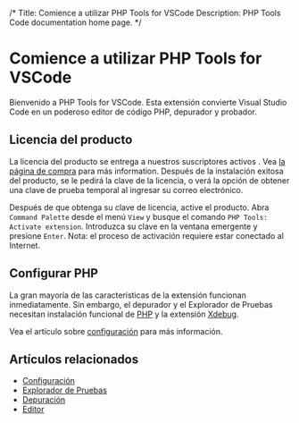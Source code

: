 /*
Title: Comience a utilizar PHP Tools for VSCode
Description: PHP Tools Code documentation home page.
*/

# Comience a utilizar PHP Tools for VSCode

Bienvenido a PHP Tools for VSCode. Esta extensión convierte Visual Studio Code en un poderoso editor de código PHP, depurador y probador.

## Licencia del producto

La licencia del producto se entrega a nuestros suscriptores activos . Vea [la página de compra](https://www.devsense.com/purchase) para más information. Después de la instalación exitosa del producto, se le pedirá la clave de la licencia, o verá la opción de obtener una clave de prueba temporal al ingresar su correo electrónico.

Después de que obtenga su clave de licencia, active el producto. Abra `Command Palette` desde el menú `View` y busque el comando `PHP Tools: Activate extension`. Introduzca su clave en la ventana emergente y presione `Enter`. Nota: el proceso de activación requiere estar conectado al Internet.

## Configurar PHP

La gran mayoría de las características de la extensión funcionan inmediatamente. Sin embargo, el depurador y el Explorador de Pruebas necesitan instalación funcional de [PHP](https://secure.php.net/) y la extensión [Xdebug](https://xdebug.org/).

Vea el artículo sobre [configuración](/vscode/configuration) para más información.

## Artículos relacionados

- [Configuración](/vscode/configuration)
- [Explorador de Pruebas](/vscode/test-explorer)
- [Depuración](/vscode/debug)
- [Editor](/vscode/editor)
